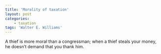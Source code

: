 ```yaml
---
title: 'Morality of taxation'
layout: post
categories:
    - taxation
tags: 'Walter E. Williams'
---
```


A thief is more moral than a congressman; when a thief steals your money, he doesn’t demand that you thank him.